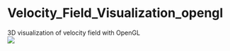 # Velocity_Field_Visualization_opengl
3D visualization of velocity field with OpenGL <br>
![](https://github.com/SFZhang26/Velocity_Field_Visualization_opengl/raw/master/data/result.PNG)  
